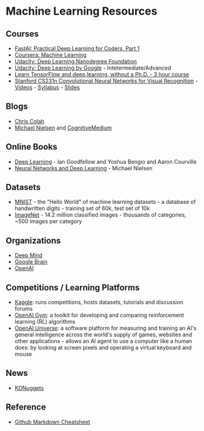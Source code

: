 # Machine Learning Resources

## Courses

- [FastAI: Practical Deep Learning for Coders, Part 1](http://course.fast.ai/)
- [Coursera: Machine Learning](https://www.coursera.org/learn/machine-learning/home/welcome)
- [Udacity: Deep Learning Nanodegree Foundation](https://www.udacity.com/course/deep-learning-nanodegree-foundation--nd101)
- [Udacity: Deep Learning by Google](https://www.udacity.com/course/deep-learning--ud730) - Intetermediate/Advanced
- [Learn TensorFlow and deep learning, without a Ph.D. - 3 hour course](https://cloud.google.com/blog/big-data/2017/01/learn-tensorflow-and-deep-learning-without-a-phd)
- [Stanford CS231n Convolutional Neural Networks for Visual Recognition](http://cs231n.github.io/) - [Videos](https://www.youtube.com/playlist?list=PLLvH2FwAQhnpj1WEB-jHmPuUeQ8mX-XXG) - [Syllabus](http://cs231n.stanford.edu/syllabus.html) - [Slides](https://drive.google.com/drive/u/1/folders/0B62MBK9B2knSY3ZmeHktSEhJNXM)


## Blogs

- [Chris Colah](http://colah.github.io/)
- [Michael Nielsen](http://michaelnielsen.org/) and [CognitiveMedium](http://cognitivemedium.com/)

## Online Books

- [Deep Learning](http://www.deeplearningbook.org/) - Ian Goodfellow and Yoshua Bengio and Aaron Courville
- [Neural Networks and Deep Learning](http://neuralnetworksanddeeplearning.com/) - Michael Nielsen

## Datasets

- [MNIST](http://yann.lecun.com/exdb/mnist/) - the "Hello World" of machine learning datasets - a database of handwritten digits - training set of 60k, test set of 10k
- [ImageNet](http://image-net.org/) - 14.2 million classified images - thousands of categories, ~500 images per category

## Organizations

- [Deep Mind](https://deepmind.com/)
- [Google Brain](https://research.google.com/teams/brain/)
- [OpenAI](https://openai.com)

## Competitions / Learning Platforms

- [Kaggle](https://www.kaggle.com/): runs competitions, hosts datasets, tutorials and discussion forums
- [OpenAI Gym](https://gym.openai.com/): a toolkit for developing and comparing reinforcement learning (RL) algorithms
- [OpenAI Universe](https://universe.openai.com/): a software platform for measuring and training an AI's general intelligence across the world's supply of games, websites and other applications - allows an AI agent to use a computer like a human does: by looking at screen pixels and operating a virtual keyboard and mouse

## News

- [KDNuggets](http://www.kdnuggets.com/)

## Reference

- [Github Markdown Cheatsheet](https://github.com/adam-p/markdown-here/wiki/Markdown-Cheatsheet)
